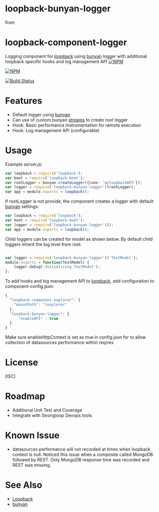 # loopback-bunyan-logger 
from 
# loopback-component-logger 

Logging component for [loopback] using [bunyan] logger with additional loopback specific hooks and log management API
[![NPM](https://nodei.co/npm/loopback-bunyan-logger.png?downloads=true)](https://nodei.co/npm/loopback-bunyan-logger/)

 [![NPM](https://nodei.co/npm-dl/loopback-bunyan-logger.png?months=3&height=3)](https://nodei.co/npm/loopback-bunyan-logger/)


[![Build Status](https://travis-ci.org/saikatharryc/loopback-bunyan-looger.svg?branch=master)](https://travis-ci.org/saikatharryc/loopback-bunyan-looger)


# Features

- Default logger using [bunyan]
- Can use of custom bunyan [streams] to create root logger
- Hook: Basic performance instrumentation for remote execution
- Hook: Log management API (configurable)

# Usage

Example _server.js_:

```js
var loopback = require('loopback');
var boot = require('loopback-boot');
var rootLogger = bunyan.createLogger({name: 'myloopbackAPI'});
var logger = require('loopback-bunyan-logger')(rootLogger);
var app = module.exports = loopback();

```

If rootLogger is not provide, the component creates a logger with default
 [bunyan] settings:

```js
var loopback = require('loopback');
var boot = require('loopback-boot');
var logger = require('loopback-bunyan-logger')();
var app = module.exports = loopback();

```

Child loggers can be created for model as shown below. By default child loggers
inherit the log level from root.

```js

var logger = require('loopback-bunyan-logger')('TestModel');
module.exports = function(TestModel) {
    logger.debug('Initializing TestModel');
};

```

To add hooks and log management API to [loopback], add configuration to component-config.json:

```js
{
  "loopback-component-explorer": {
    "mountPath": "/explorer"
  },
  "loopback-bunyan-logger": {
      "enableAPI" : true
  }
}

```
Make sure enableHttpContext is set as true in config.json for to allow collection
 of datasources performance within req/res

# License

[ISC]

# Roadmap
- Additional Unit Test and Coverage
- Integrate with Strongloop Devops tools

# Known Issue
- datasources performance will not recorded at times when loopback context is null. Noticed this issue when a composite called MongoDB followed by REST. Only MongoDB response time was recorded and REST was missing.

# See Also

- [Loopback][loopback]
- [bunyan][bunyan]

[bunyan]: https://github.com/trentm/node-bunyan
[loopback]: http://loopback.io
[streams]: https://github.com/trentm/node-bunyan#streams

